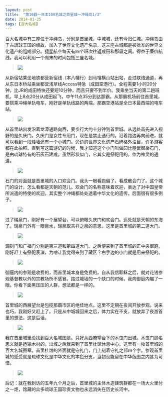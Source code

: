 ```yaml
---
layout: post
title:  "第16戳～日本100名城之首里城～冲绳岛1/3"
date: 2014-01-25
tags: [百大名城]
---
```


百大名城中有三座位于冲绳岛，分别是首里城，中城城，还有今归仁城。冲绳岛由于古琉球王国的缘故，加入了世界文化遗产名录。这三座古城都是被批准的世界文化遗产的组成部分。捷星航空每天有四个班次往返成田和那霸之间。得益于廉价航线，我可以利用一个周末的时间包揽三座名城。

> <img src="{{ site.baseurl }}/assets/oshiro/100/shurijou-001.jpg">

从新宿站乘坐地铁都营新宿线（本八幡行）到马喰横山站出站，走过联络通道，再从东日本桥站乘坐都营浅草线Access特急（成田空港行）。全程需要1小时20分钟，比JR的成田特快还要短10分钟，而且只要不到半价。我乘坐当天的第二趟班机，早上8点20分从成田起飞，中午11点35分到达那霸。从那霸机场前往首里城，要搭乘冲绳单轨电车，刚好是单轨线路的两端。那霸空港站是全日本最西端的电车站。

> <img src="{{ site.baseurl }}/assets/oshiro/100/shurijou-002.jpg">

从首里站出发沿着龙潭通路向西，要步行大约十分钟到首里城。从远处首先进入视野的是久庆门。久庆门是女性专用门，现在是禁止通行的。沿着路边再向前进，就可以看到一段矮墙还有一个小城门。旁边的世界文化遗产石碑格外注目，许多游客都在此拍照。直到写这篇游记的时候，我才知道这个小门叫做园比屋武御岳石门，是由琉球特有的石灰石建成。虽然形状似门，它其实是祭祀用的，作为神灵的通道。

> <img src="{{ site.baseurl }}/assets/oshiro/100/shurijou-003.jpg">

石门的对面就是首里城的入口欢会门。我头一眼看跑偏了，看成散会门了。这个城门的设计，怎么看都是天朝的范儿。欢会门的名称意味着欢迎，表达了对中国皇帝所派遣的特使的欢迎。其实整个冲绳都处处透着中华文化的遗传。后面很有很多例子。

> <img src="{{ site.baseurl }}/assets/oshiro/100/shurijou-004.jpg">

过了瑞泉门，刚好有一个展望台，可以俯瞰久庆门和欢会门。远处就是天朝的东海了。瑞泉门外有一眼泉水，瑞泉取吉祥之泉的意思。这里是首里城的第二道大门。

> <img src="{{ site.baseurl }}/assets/oshiro/100/shurijou-005.jpg">

漏刻门和广福门分别是第三道和第四道大门。之后便来到了首里城的正中央御庭。刚好赶上有祭祀表演，为啥让我觉得来到了藏区？右手边的小门就是用来祭祀的。

> <img src="{{ site.baseurl }}/assets/oshiro/100/shurijou-006.jpg">

御庭内的参观是收费的，而首里城本身是免费的。自从我信耶稣之后，就对花钱参观基督教以外的宗教场所不感冒。路过城墙的一个缺口的时候，我向御庭内瞄了一眼。你看下面黑压压的人群，想法都是一样的。

> <img src="{{ site.baseurl }}/assets/oshiro/100/shurijou-007.jpg">

首里城的西展望台是包揽那霸市区的绝佳地点。这里不定期在夜间开放参观。说来也巧，我刚好又赶上了。只是从中城城回来之后，体力实在不支，就放弃了夜游首里的想法，这是后话。

> <img src="{{ site.baseurl }}/assets/oshiro/100/shurijou-008.jpg">

我在首里城里没找到百大名城图章。只好从西瞭望台下的木曳门出城。木曳门顾名思义就是运输木材的。出城之后就来到了首里杜馆休息中心。这里有一枚首里城的百大名城图章。首里杜馆的外面就是守礼门，门上刻着守礼之邦四个字。参观首里城的感受就是琉球文化是中华文化的本色分支，当初没能留在中华版图之内甚为可惜。

> <img src="{{ site.baseurl }}/assets/oshiro/100/shurijou-009.jpg">

后记：就在我到访的五年九个月之后，首里城的主体木造建筑群都在一场大火里付之一炬，馆藏的众多琉球王国珍贵文物也永远消失在历史长河中。
